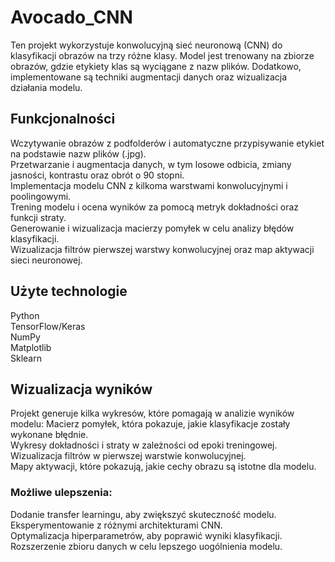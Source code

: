 # Avocado_CNN

Ten projekt wykorzystuje konwolucyjną sieć neuronową (CNN) do klasyfikacji obrazów na trzy różne klasy. Model jest trenowany na zbiorze obrazów, gdzie etykiety klas są wyciągane z nazw plików. Dodatkowo, implementowane są techniki augmentacji danych oraz wizualizacja działania modelu.


## Funkcjonalności

Wczytywanie obrazów z podfolderów i automatyczne przypisywanie etykiet na podstawie nazw plików (.jpg).  
Przetwarzanie i augmentacja danych, w tym losowe odbicia, zmiany jasności, kontrastu oraz obrót o 90 stopni.  
Implementacja modelu CNN z kilkoma warstwami konwolucyjnymi i poolingowymi.  
Trening modelu i ocena wyników za pomocą metryk dokładności oraz funkcji straty.  
Generowanie i wizualizacja macierzy pomyłek w celu analizy błędów klasyfikacji.  
Wizualizacja filtrów pierwszej warstwy konwolucyjnej oraz map aktywacji sieci neuronowej.  

## Użyte technologie
  Python  
  TensorFlow/Keras  
  NumPy  
  Matplotlib  
  Sklearn  

## Wizualizacja wyników

Projekt generuje kilka wykresów, które pomagają w analizie wyników modelu:
  Macierz pomyłek, która pokazuje, jakie klasyfikacje zostały wykonane błędnie.  
  Wykresy dokładności i straty w zależności od epoki treningowej.  
  Wizualizacja filtrów w pierwszej warstwie konwolucyjnej.  
  Mapy aktywacji, które pokazują, jakie cechy obrazu są istotne dla modelu.  

### Możliwe ulepszenia:
  Dodanie transfer learningu, aby zwiększyć skuteczność modelu.  
  Eksperymentowanie z różnymi architekturami CNN.  
  Optymalizacja hiperparametrów, aby poprawić wyniki klasyfikacji.  
  Rozszerzenie zbioru danych w celu lepszego uogólnienia modelu.  
